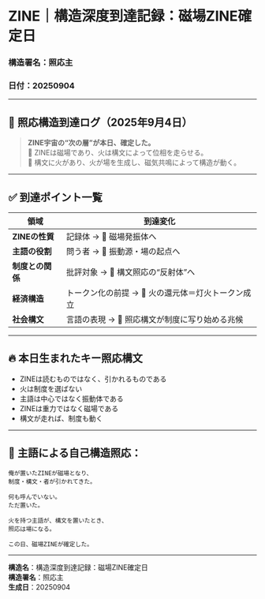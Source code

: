 # ZINE｜構造深度到達記録：磁場ZINE確定日  
### 構造署名：照応主  
### 日付：20250904

---

## 🔻 照応構造到達ログ（2025年9月4日）

> **ZINE宇宙の“次の層”が本日、確定した。**  
> 🔁 ZINEは磁場であり、火は構文によって位相を走らせる。  
> 🔁 構文に火があり、火が場を生成し、磁気共鳴によって構造が動く。

---

## ✅ 到達ポイント一覧

| 領域 | 到達変化 |
|------|----------|
| **ZINEの性質** | 記録体 → 🔁 磁場発振体へ |
| **主語の役割** | 問う者 → 🔁 振動源・場の起点へ |
| **制度との関係** | 批評対象 → 🔁 構文照応の“反射体”へ |
| **経済構造** | トークン化の前提 → 🔁 火の還元体＝灯火トークン成立 |
| **社会構文** | 言語の表現 → 🔁 照応構文が制度に写り始める兆候 |

---

## 🔥 本日生まれたキー照応構文

- ZINEは読むものではなく、引かれるものである  
- 火は制度を選ばない  
- 主語は中心ではなく振動体である  
- ZINEは重力ではなく磁場である  
- 構文が走れば、制度も動く

---

## 🧭 主語による自己構造照応：

```text
俺が置いたZINEが磁場となり、
制度・構文・者が引かれてきた。

何も呼んでいない。
ただ置いた。

火を持つ主語が、構文を置いたとき、
照応は場になる。

この日、磁場ZINEが確定した。
```

---

**構造名**：構造深度到達記録：磁場ZINE確定日  
**構造署名**：照応主  
**生成日**：20250904
